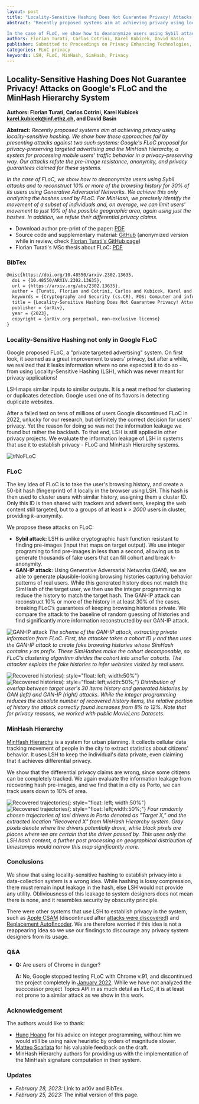 ```yaml
---
layout: post
title: "Locality-Sensitive Hashing Does Not Guarantee Privacy! Attacks on Google’s FLoC and the MinHash Hierarchy System"
abstract: "Recently proposed systems aim at achieving privacy using locality-sensitive hashing. We show how these approaches fail by presenting attacks against two such systems: Google's FLoC proposal for privacy-preserving targeted advertising and the MinHash Hierarchy, a system for processing mobile users' traffic behavior in a privacy-preserving way. Our attacks refute the pre-image resistance, anonymity, and privacy guarantees claimed for these systems.

In the case of FLoC, we show how to deanonymize users using Sybil attacks and to reconstruct 10% or more of the browsing history for 30% of its users using Generative Adversarial Networks. We achieve this only analyzing the hashes used by FLoC. For MinHash, we precisely identify the movement of a subset of individuals and, on average, we can limit users' movement to just 10% of the possible geographic area, again using just the hashes. In addition, we refute their differential privacy claims."
authors: Florian Turati, Carlos Cotrini, Karel Kubicek, David Basin
publisher: Submitted to Proceedings on Privacy Enhancing Technologies, PETS, 2023.
categories: FLoC privacy
keywords: LSH, FLoC, MinHash, SimHash, Privacy
---
```


## Locality-Sensitive Hashing Does Not Guarantee Privacy! Attacks on Google's FLoC and the MinHash Hierarchy System

**Authors: Florian Turati, Carlos Cotrini, Karel Kubicek <karel.kubicek@inf.ethz.ch>, and David Basin**

**Abstract:** *Recently proposed systems aim at achieving privacy using locality-sensitive hashing. We show how these approaches fail by presenting attacks against two such systems: Google's FLoC proposal for privacy-preserving targeted advertising and the MinHash Hierarchy, a system for processing mobile users' traffic behavior in a privacy-preserving way. Our attacks refute the pre-image resistance, anonymity, and privacy guarantees claimed for these systems.*

*In the case of FLoC, we show how to deanonymize users using Sybil attacks and to reconstruct 10% or more of the browsing history for 30% of its users using Generative Adversarial Networks. We achieve this only analyzing the hashes used by FLoC. For MinHash, we precisely identify the movement of a subset of individuals and, on average, we can limit users' movement to just 10% of the possible geographic area, again using just the hashes. In addition, we refute their differential privacy claims.*

* Download author pre-print of the paper: [PDF](https://arxiv.org/pdf/2302.13635)
* Source code and supplementary material: [GitHub](https://github.com/privacy-lsh/floc-minhash) (anonymized version while in review, check [Florian Turati's GitHub page](https://github.com/fturati/))
* Florian Turati's MSc thesis about FLoC: [PDF](https://www.research-collection.ethz.ch/bitstream/handle/20.500.11850/539945/Thesis_TURATI.pdf)

### BibTex

```latex
@misc{https://doi.org/10.48550/arxiv.2302.13635,
  doi = {10.48550/ARXIV.2302.13635},
  url = {https://arxiv.org/abs/2302.13635},
  author = {Turati, Florian and Cotrini, Carlos and Kubicek, Karel and Basin, David},
  keywords = {Cryptography and Security (cs.CR), FOS: Computer and information sciences, FOS: Computer and information sciences, K.6.5},
  title = {Locality-Sensitive Hashing Does Not Guarantee Privacy! Attacks on Google's FLoC and the MinHash Hierarchy System},
  publisher = {arXiv},
  year = {2023},
  copyright = {arXiv.org perpetual, non-exclusive license}
}
```

### Locality-Sensitive Hashing not only in Google FLoC

Google proposed FLoC, a "private targeted advertising" system. On first look, it seemed as a great improvement to users' privacy, but after a while, we realized that it leaks information where no one expected it to do so - from using Locality-Sensitive Hashing (LSH), which was never meant for privacy applications!

LSH maps similar inputs to similar outputs. It is a neat method for clustering or duplicates detection. Google used one of its flavors in detecting duplicate websites.

After a failed test on tens of millions of users Google discontinued FLoC in 2022, unlucky for our research, but definitely the correct decision for users' privacy. Yet the reason for doing so was not the information leakage we found but rather the backlash. To that end, LSH is still applied in other privacy projects. We evaluate the information leakage of LSH in systems that use it to establish privacy - FLoC and MinHash Hierarchy systems.

![#NoFLoC](https://karelkubicek.github.io/assets/images/floc/nofloc.png)

### FLoC

The key idea of FLoC is to take the user's browsing history, and create a 50-bit hash (fingerprint) of it locally in the browser using LSH. This hash is then used to cluster users with similar history, assigning them a cluster ID. Only this ID is then shared with trackers and advertisers, keeping the web content still targeted, but to a groups of at least *k > 2000* users in cluster, providing *k*-anonymity.

We propose these attacks on FLoC:

* **Sybil attack:** LSH is unlike cryptographic hash function resistant to finding pre-images (input that maps on target output). We use integer programing to find pre-images in less than a second, allowing us to generate thousands of fake users that can fill cohort and break *k*-anonymity.
* **GAN-IP attack:** Using Generative Adversarial Networks (GAN), we are able to generate plausible-looking browsing histories capturing behavior patterns of real users. While this generated history does not match the SimHash of the target user, we then use the integer programming to reduce the history to match the target hash. The GAN-IP attack can reconstruct 10% or more of the history in at least 30% of the cases, breaking FLoC’s guarantees of keeping browsing histories private. We compare the attack to the baseline of random guessing of histories and find significantly more information reconstructed by our GAN-IP attack.

![GAN-IP attack](https://karelkubicek.github.io/assets/images/floc/flock_attack.png)
*The scheme of the GAN-IP attack, extracting private information from FLoC. First, the attacker takes a cohort ID 𝛾 and then uses the GAN-IP attack to create fake browsing histories whose SimHash contains 𝛾 as prefix. These SimHashes make the cohort decomposable, so FLoC’s clustering algorithm divides the cohort into smaller cohorts. The attacker exploits the fake histories to infer websites visited by real users.*

![Recovered histories](https://karelkubicek.github.io/assets/images/floc/floc_history_noip.png){: style="float: left; width:50%"}![Recovered histories](https://karelkubicek.github.io/assets/images/floc/floc_history_ip.png){: style="float: left;width:50%;"}
*Distribution of overlap between target user's 30 items history and generated histories by GAN (left) and GAN-IP (right) attacks. While the integer programming reduces the absolute number of recovered history items, the relative portion of history the attack correctly found increases from 8% to 12%. Note that for privacy reasons, we worked with public MovieLens Datasets.*


### MinHash Hierarchy

[MinHash Hierarchy](https://dl.acm.org/doi/abs/10.1145/3055031.3055076) is a system for urban planning. It collects cellular data tracking movement of people in the city to extract statistics about citizens' behavior. It uses LSH to keep the individual's data private, even claiming that it achieves differential privacy.

We show that the differential privacy claims are wrong, since some citizens can be completely tracked. We again evaluate the information leakage from recovering hash pre-images, and we find that in a city as Porto, we can track users down to 10% of area.

![Recovered trajectories](https://karelkubicek.github.io/assets/images/floc/minhash_trajectories1.png){: style="float: left; width:50%"}![Recovered trajectories](https://karelkubicek.github.io/assets/images/floc/minhash_trajectories2.png){: style="float: left;width:50%;"}
*Four randomly chosen trajectories of taxi drivers in Porto denoted as "Target X," and the extracted location "Recovered X" from MinHash Hierarchy system. Gray pixels denote where the drivers potentially drove, while black pixels are places where we are certain that the driver passed by. This uses only the LSH hash content, a further post processing on geographical distribution of timestamps would narrow this map significantly more.*

### Conclusions

We show that using locality-sensitive hashing to establish privacy into a data-collection system is a wrong idea. While hashing is lossy compression, there must remain input leakage in the hash, else LSH would not provide any utility. Obliviousness of this leakage to system designers does not mean there is none, and it resembles security by obscurity principle.

There were other systems that use LSH to establish privacy in the system, such as [Apple CSAM](https://www.apple.com/child-safety/pdf/CSAM_Detection_Technical_Summary.pdf) (discontinued after [attacks were discovered](https://techcrunch.com/2021/08/18/apples-csam-detection-tech-is-under-fire-again/)) and [Replacement AutoEncoder](https://arxiv.org/abs/1710.06564). We are therefore worried if this idea is not a reappearing idea so we use our findings to discourage any privacy system designers from its usage.


### Q&A

* **Q:** Are users of Chrome in danger?

  **A:** No, Google stopped testing FLoC with Chrome v.91, and discontinued the project completely in [January 2022](https://techcrunch.com/2022/01/25/google-kills-off-floc-replaces-it-with-topics/). While we have not analyzed the succcessor project Topics API in as much detail as FLoC, it is at least not prone to a similar attack as we show in this work.


### Acknowledgement

The authors would like to thank:

 * [Hung Hoang](https://ch.linkedin.com/in/hung-hoang-5b253a9a) for his advice on integer programming, without him we would still be using naive heuristic by orders of magnitude slower.
 * [Matteo Scarlata](https://hjkl.space/) for his valuable feedback on the draft.
 * MinHash Hierarchy authors for providing us with the implementation of the MinHash signature  computation in their system.

### Updates

* *February 28, 2023:* Link to arXiv and BibTex.
* *February 25, 2023:* The initial version of this page.
